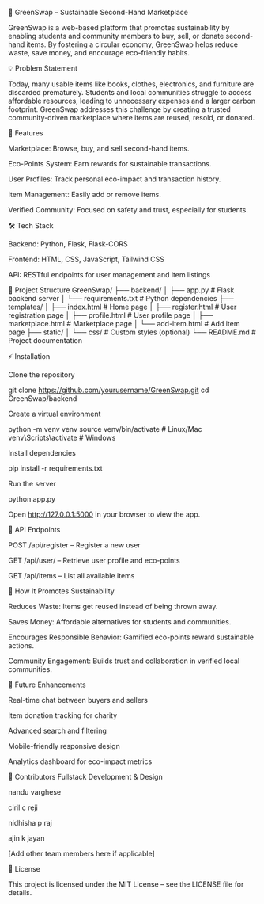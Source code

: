 🌱 GreenSwap – Sustainable Second-Hand Marketplace

GreenSwap is a web-based platform that promotes sustainability by enabling students and community members to buy, sell, or donate second-hand items. By fostering a circular economy, GreenSwap helps reduce waste, save money, and encourage eco-friendly habits.

💡 Problem Statement

Today, many usable items like books, clothes, electronics, and furniture are discarded prematurely. Students and local communities struggle to access affordable resources, leading to unnecessary expenses and a larger carbon footprint. GreenSwap addresses this challenge by creating a trusted community-driven marketplace where items are reused, resold, or donated.

🚀 Features

Marketplace: Browse, buy, and sell second-hand items.

Eco-Points System: Earn rewards for sustainable transactions.

User Profiles: Track personal eco-impact and transaction history.

Item Management: Easily add or remove items.

Verified Community: Focused on safety and trust, especially for students.

🛠 Tech Stack

Backend: Python, Flask, Flask-CORS

Frontend: HTML, CSS, JavaScript, Tailwind CSS

API: RESTful endpoints for user management and item listings

📁 Project Structure
GreenSwap/
 ├── backend/
 │   ├── app.py               # Flask backend server
 │   └── requirements.txt     # Python dependencies
 ├── templates/
 │   ├── index.html           # Home page
 │   ├── register.html        # User registration page
 │   ├── profile.html         # User profile page
 │   ├── marketplace.html     # Marketplace page
 │   └── add-item.html        # Add item page
 ├── static/
 │   └── css/                 # Custom styles (optional)
 └── README.md                # Project documentation

⚡ Installation

Clone the repository

git clone https://github.com/yourusername/GreenSwap.git
cd GreenSwap/backend


Create a virtual environment

python -m venv venv
source venv/bin/activate  # Linux/Mac
venv\Scripts\activate     # Windows


Install dependencies

pip install -r requirements.txt


Run the server

python app.py


Open http://127.0.0.1:5000
 in your browser to view the app.

🔗 API Endpoints

POST /api/register – Register a new user

GET /api/user/<username> – Retrieve user profile and eco-points

GET /api/items – List all available items

🌱 How It Promotes Sustainability

Reduces Waste: Items get reused instead of being thrown away.

Saves Money: Affordable alternatives for students and communities.

Encourages Responsible Behavior: Gamified eco-points reward sustainable actions.

Community Engagement: Builds trust and collaboration in verified local communities.

📌 Future Enhancements

Real-time chat between buyers and sellers

Item donation tracking for charity

Advanced search and filtering

Mobile-friendly responsive design

Analytics dashboard for eco-impact metrics

👥 Contributors
Fullstack Development & Design

nandu varghese

ciril c reji

nidhisha p raj

ajin k jayan

[Add other team members here if applicable]

📄 License

This project is licensed under the MIT License – see the LICENSE
 file for details.
